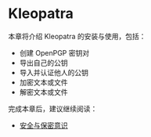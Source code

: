 # Kleopatra

本章将介绍 Kleopatra 的安装与使用，包括：

- 创建 OpenPGP 密钥对
- 导出自己的公钥
- 导入并认证他人的公钥
- 加密文本或文件
- 解密文本或文件

完成本章后，建议继续阅读：

- [安全与保密意识](security-and-secret.md)